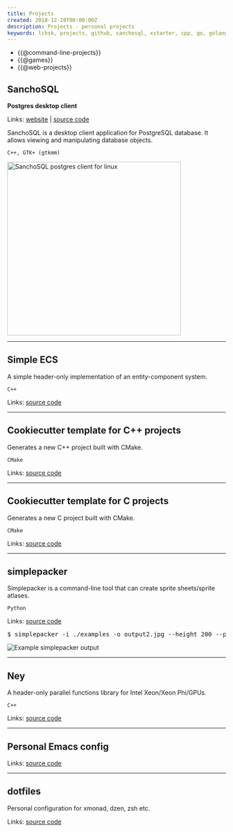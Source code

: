 ```yaml
---
title: Projects
created: 2018-12-28T00:00:00Z
description: Projects - personal projects
keywords: lchsk, projects, github, sanchosql, xstarter, cpp, go, golang, c, gamedev
---
```


- {{@command-line-projects}}
- {{@games}}
- {{@web-projects}}

<h2>SanchoSQL</h2>

**Postgres desktop client**

Links: <a href="https://lchsk.com/sanchosql" title="SanchoSQL website">website</a> | <a href="https://github.com/lchsk/sanchosql" title="SanchoSQL source code">source code</a>

SanchoSQL is a desktop client application for PostgreSQL database. It allows viewing and manipulating database objects.

<code>C++, GTK+ (gtkmm)</code>

<a title="Postgres client for linux" href="./data/projects/sanchosql.png"><img height="400" src="./data/projects/sanchosql.png" title="SanchoSQL postgres client" alt="SanchoSQL postgres client for linux"/></a>

<hr/>

<h2>Simple ECS</h2>

A simple header-only implementation of an entity-component system.

<code>C++</code>

Links: <a href="https://github.com/lchsk/simple-ecs" title="entity component system C++">source code</a>

<hr/>

<h2>Cookiecutter template for C++ projects</h2>

Generates a new C++ project built with CMake.

<code>CMake</code>

Links: <a href="https://github.com/lchsk/cookiecutter-cpp-project" title="cookiecutter C++ template sfml boost">source code</a>

<hr/>

<h2>Cookiecutter template for C projects</h2>

Generates a new C project built with CMake.

<code>CMake</code>

Links: <a href="https://github.com/lchsk/cookiecutter-c-project" title="cookiecutter C template glib ncurses">source code</a>

<hr/>

<h2>simplepacker</h2>

Simplepacker is a command-line tool that can create sprite sheets/sprite atlases.

<code>Python</code>

Links: <a href="https://github.com/lchsk/simplepacker" title="simplepacker - spritesheets and sprite atlases">source code</a>

<pre>$ simplepacker -i ./examples -o output2.jpg --height 200 --padding 5 --json</pre>

![Example simplepacker output](./data/projects/simplepacker.jpg "simplepacker example output")

<hr/>

<h2>Ney</h2>

A header-only parallel functions library for Intel Xeon/Xeon Phi/GPUs.

<code>C++</code>

Links: [source code](https://github.com/lchsk/ney "ney A header-only parallel functions library for Intel Xeon/Xeon Phi/GPUs ")

<hr/>

<h2>Personal Emacs config</h2>

Links: <a href="https://github.com/lchsk/emacs.d" title="emacs config">source code</a>

<hr/>

<h2>dotfiles</h2>

Personal configuration for xmonad, dzen, zsh etc.

Links: <a href="https://github.com/lchsk/dotfiles" title="dotfiles xmonad">source code</a>


